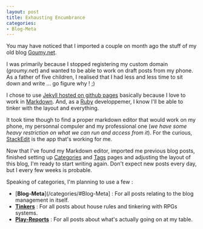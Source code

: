 ```yaml
---
layout: post
title: Exhausting Encumbrance
categories: 
- Blog-Meta
---
```

You may have noticed that I imported a couple on month ago the stuff of my old blog [Goumy.net](https://groumy.blogspot.com).

I was primarily because I stopped registering my custom domain (_groumy.net_) and wanted to be able to work on draft posts from my phone. As a father of five children, I realised that I had less and less time to sit down and write ... go figure why ! ;) 

I chose to use [Jekyll hosted on github pages](https://jekyllrb.com/docs/github-pages/)  basically because I love to work in [Markdown](https://en.wikipedia.org/wiki/Markdown).  And, as a [Ruby](https://www.ruby-lang.org/en/) developpemer, I know I'll be able to tinker with the layout and everything.

It took time though to find a proper markdown editor that would work on my phone, my personnal compuler and my professional one (_we have some heavy restriction on what we can run and access from it_). For the curious, [StackEdit](https://stackedit.io/) is the app that's working for me.

Now that I've found my Markdown editor, imported me previous blog posts, finished setting up [Categories](/categories) and [Tags](/tags) pages and adjusting the layout of this blog, I'm ready to start writing again. Don't expect new posts every day, but I every few weeks is probable.

Speaking of categories, I'm planning to use a few :
* [**Blog-Meta**](/categories/#Blog-Meta] : For all posts relating to the blog management in itself.
* [**Tinkers**](/categories/#Tinkers) : For all posts about house rules and tinkering with RPGs systems.
* [**Play-Reports**](/categories/#Play-Reports) : For all posts about what's actually going on at my table.
<!--stackedit_data:
eyJoaXN0b3J5IjpbNDY5NzI2OTQ2LDEzNDEwNjcwNDEsODQyNT
I3MDY3LC0xNzc5MTg0MDYsLTEwMTAwMDEwMDhdfQ==
-->